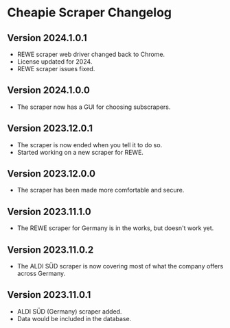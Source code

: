 # Cheapie Scraper Changelog

## Version 2024.1.0.1

- REWE scraper web driver changed back to Chrome.
- License updated for 2024.
- REWE scraper issues fixed.

## Version 2024.1.0.0

- The scraper now has a GUI for choosing subscrapers.

## Version 2023.12.0.1

- The scraper is now ended when you tell it to do so.
- Started working on a new scraper for REWE.

## Version 2023.12.0.0

- The scraper has been made more comfortable and secure.

## Version 2023.11.1.0

- The REWE scraper for Germany is in the works, but doesn't work yet.

## Version 2023.11.0.2

- The ALDI SÜD scraper is now covering most of what the company offers across Germany.

## Version 2023.11.0.1

- ALDI SÜD (Germany) scraper added.
- Data would be included in the database.